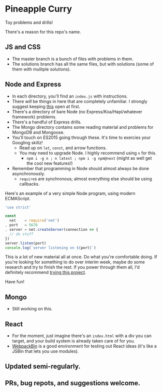# Pineapple Curry

Toy problems and drills!

There's a reason for this repo's name.

## JS and CSS

* The master branch is a bunch of files with problems in them.
* The solutions branch has all the same files, but with solutions
  (some of them with mulitple solutions).

## Node and Express

* In each directory, you'll find an `index.js` with instructions.
* There _will_ be things in here that are completely unfamiliar. I strongly suggest
  keeping [this](https://nodejs.org/api/) open at first.
* There's a directory of bare Node (no Express/Koa/Hapi/whatever framework) problems.
* There's a handful of Express drills.
* The Mongo directory contains some reading material and problems for MongoDB and Mongoose.
* You'll touch on ES2015 going through these. It's time to exercies your Googling skillz!
  * Read up on `let`, `const`, and arrow functions.
  * You may need to upgrade Node. I highly recommend using `n` for this.
    * `npm i -g n ; n latest ; npm i -g npm@next` (might as well get the cool new features!)
* Remember that programming in Node should almost always be done asynchronously.
  * `require`s are synchronous; almost everything else should be using callbacks.

Here's an example of a very simple Node program, using modern ECMAScript.

```javascript
'use strict'

const
  net    = require('net')
, port   = 5678
, server = net.createServer(connection => {
  // do stuff
})
server.listen(port)
console.log(`server listening on ${port}`)
```

This is a lot of new material all at once. Do what you're comfortable doing.
If you're looking for something to do over interim week, maybe do some research
and try to finish the rest. If you power through them all, I'd definitely
recommend [trying this project](https://github.com/r-walsh/es6-profiles).

Have fun!

## Mongo

* Still working on this.

## React

* For the moment, just imagine there's an `index.html` with a div you can target,
  and your build system is already taken care of for you.
* [WebpackBin](http://webpackbin) is a good environment for testing out React ideas
  (it's like a JSBin that lets you use modules).

## Updated semi-regularly.

## PRs, bug repots, and suggestions welcome.
